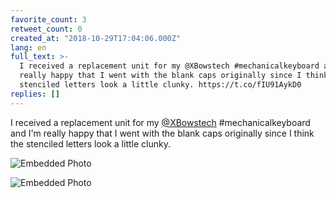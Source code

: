 ```yaml
---
favorite_count: 3
retweet_count: 0
created_at: "2018-10-29T17:04:06.000Z"
lang: en
full_text: >-
  I received a replacement unit for my @XBowstech #mechanicalkeyboard and I'm
  really happy that I went with the blank caps originally since I think the
  stenciled letters look a little clunky. https://t.co/fIU91AykD0
replies: []
---
```


I received a replacement unit for my [@XBowstech](https://twitter.com/XBowstech)
#mechanicalkeyboard and I'm really happy that I went with the blank caps
originally since I think the stenciled letters look a little clunky.

<div class="gallery gallery-2">

![Embedded Photo](https://twitter-media-coderbyheart.s3.eu-north-1.amazonaws.com/1056954844337070080-DqsOzXDW4AICvJw.jpg)

![Embedded Photo](https://twitter-media-coderbyheart.s3.eu-north-1.amazonaws.com/1056954844337070080-DqsO0XHWkAAlUDD.jpg)

</div>
